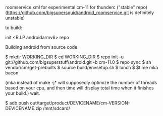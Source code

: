roomservice.xml for experimental cm-11 for thunderc ("stable" repo)
(https://github.com/bigsupersquid/android_roomservice.git is definitely unstable)

to build:

init <R.I.P androidarmv6> repo

Building android from source code

$ mkdir WORKING_DIR
$ cd WORKING_DIR
$ repo init -u git://github.com/bigsuperstuff/android.git -b cm-11.0
$ repo sync
$ sh vendor/cm/get-prebuilts
$ source build/envsetup.sh
$ lunch
$ 
$time mka bacon

(mka instead of make -j* will supposedly optimize the number of threads based on your cpu, and then time will display total time when it finishes your build.)
wait.

$ adb push out/target/product/DEVICENAME/cm-VERSION-DEVICENAME.zip /mnt/sdcard/
